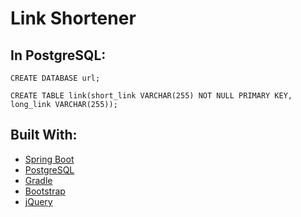 Link Shortener
===

## In PostgreSQL:

`CREATE DATABASE url;`

`CREATE TABLE link(short_link VARCHAR(255) NOT NULL PRIMARY KEY, long_link VARCHAR(255));`

## Built With:

* [Spring Boot](https://spring.io/projects/spring-boot)
* [PostgreSQL](https://www.postgresql.org/)
* [Gradle](https://gradle.org/)
* [Bootstrap](https://getbootstrap.com/docs/5.0/getting-started/introduction/)
* [jQuery](https://jquery.com/)
